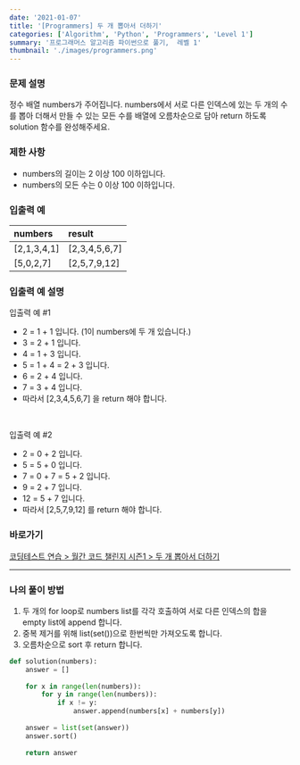 ```yaml
---
date: '2021-01-07'
title: '[Programmers] 두 개 뽑아서 더하기'
categories: ['Algorithm', 'Python', 'Programmers', 'Level 1']
summary: '프로그래머스 알고리즘 파이썬으로 풀기,  레벨 1'
thumbnail: './images/programmers.png'
---
```


### 문제 설명

정수 배열 numbers가 주어집니다. numbers에서 서로 다른 인덱스에 있는 두 개의 수를 뽑아 더해서 만들 수 있는 모든 수를 배열에 오름차순으로 담아 return 하도록 solution 함수를 완성해주세요.

### 제한 사항

- numbers의 길이는 2 이상 100 이하입니다.
- numbers의 모든 수는 0 이상 100 이하입니다.

### 입출력 예

| numbers     | result        |
| :---------- | :------------ |
| [2,1,3,4,1] | [2,3,4,5,6,7] |
| [5,0,2,7]   | [2,5,7,9,12]  |

### 입출력 예 설명

입출력 예 #1
- 2 = 1 + 1 입니다. (1이 numbers에 두 개 있습니다.)
- 3 = 2 + 1 입니다.
- 4 = 1 + 3 입니다.
- 5 = 1 + 4 = 2 + 3 입니다.
- 6 = 2 + 4 입니다.
- 7 = 3 + 4 입니다.
- 따라서 [2,3,4,5,6,7] 을 return 해야 합니다.
<br/>

입출력 예 #2
- 2 = 0 + 2 입니다.
- 5 = 5 + 0 입니다.
- 7 = 0 + 7 = 5 + 2 입니다.
- 9 = 2 + 7 입니다.
- 12 = 5 + 7 입니다.
- 따라서 [2,5,7,9,12] 를 return 해야 합니다.

### 바로가기

[코딩테스트 연습 > 월간 코드 챌린지 시즌1 > 두 개 뽑아서 더하기](<https://programmers.co.kr/learn/courses/30/lessons/68644?language=python3>)

---

### 나의 풀이 방법

1. 두 개의 for loop로 numbers list를 각각 호출하여 서로 다른 인덱스의 합을 empty list에 append 합니다.
2. 중복 제거를 위해 list(set())으로 한번씩만 가져오도록 합니다.
3. 오름차순으로 sort 후 return 합니다.

``` python
def solution(numbers):
    answer = []
    
    for x in range(len(numbers)):
        for y in range(len(numbers)):
            if x != y:
                answer.append(numbers[x] + numbers[y])
    
    answer = list(set(answer))
    answer.sort()
    
    return answer
```